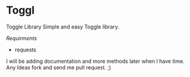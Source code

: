 Toggl
=====

Toggle Library
Simple and easy Toggle library.

*Requirments*
- requests

I will be adding documentation and more methods later when I have time.
Any Ideas fork and send me pull request. ;)
